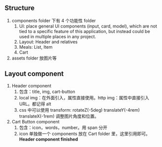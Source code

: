 ## Structure

1. components folder 下有 4 个功能性 folder
   1. UI: place general UI components (input, card, model), which are not tied to a specific feature of this application, but instead could be used in multiple places in any project.
   2. Layout: Header and relatives
   3. Meals: List, Item
   4. Cart
2. assets folder 放图片等

## Layout component

1. Header component
   1. 包含：title, img, cart-button
   2. local img：在外面引入，属性直接使用。http img：属性中直接引入 URL。都记得 alt
   3. css 中可以使用 transform: rotateZ(-5deg) translateY(-4rem) translateX(-1rem) 调整图片角度和位置。
2. Cart Button component
   1. 包含：icon，words，number。用 span 分开
   2. icon 单独做一个 components 放在 Cart folder 里，这里引用即可。
      **Header component finished**
